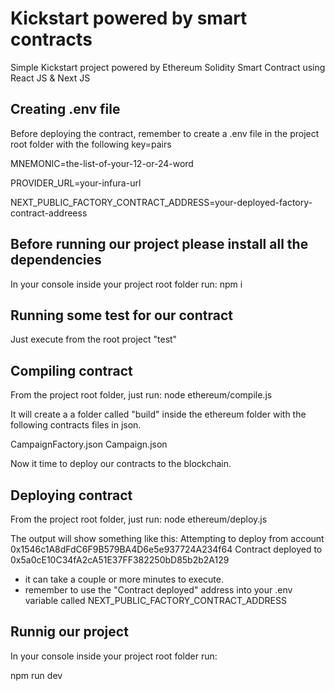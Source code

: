 # Kickstart powered by smart contracts
Simple Kickstart project powered by Ethereum Solidity Smart Contract using React JS & Next JS

## Creating .env file
Before deploying the contract, remember to create a .env file in the project root folder with the following key=pairs

MNEMONIC=the-list-of-your-12-or-24-word

PROVIDER_URL=your-infura-url

NEXT_PUBLIC_FACTORY_CONTRACT_ADDRESS=your-deployed-factory-contract-addreess

## Before running our project please install all the dependencies
In your console inside your project root folder run:
npm i

## Running some test for our contract
Just execute from the root project "test"

## Compiling contract
From the project root folder, just run: node ethereum/compile.js

It will create a a folder called "build" inside the ethereum folder with the following contracts files in json.

CampaignFactory.json
Campaign.json

Now it time to deploy our contracts to the blockchain.

## Deploying contract
From the project root folder, just run: node ethereum/deploy.js

The output will show something like this:
Attempting to deploy from account 0x1546c1A8dFdC6F9B579BA4D6e5e937724A234f64
Contract deployed to 0x5a0cE10C34fA2cA51E37FF382250bD85b2b2A129

* it can take a couple or more minutes to execute.
* remember to use the "Contract deployed" address into your .env variable called NEXT_PUBLIC_FACTORY_CONTRACT_ADDRESS

## Runnig our project
In your console inside your project root folder run:

npm run dev